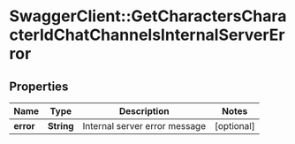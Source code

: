 # SwaggerClient::GetCharactersCharacterIdChatChannelsInternalServerError

## Properties
Name | Type | Description | Notes
------------ | ------------- | ------------- | -------------
**error** | **String** | Internal server error message | [optional] 


